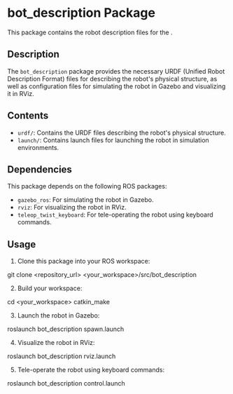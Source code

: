 # bot_description Package

This package contains the robot description files for the <insert robot name>.

## Description

The `bot_description` package provides the necessary URDF (Unified Robot Description Format) files for describing the robot's physical structure, as well as configuration files for simulating the robot in Gazebo and visualizing it in RViz.

## Contents

- `urdf/`: Contains the URDF files describing the robot's physical structure.
- `launch/`: Contains launch files for launching the robot in simulation environments.

## Dependencies

This package depends on the following ROS packages:
- `gazebo_ros`: For simulating the robot in Gazebo.
- `rviz`: For visualizing the robot in RViz.
- `teleop_twist_keyboard`: For tele-operating the robot using keyboard commands.

## Usage

1. Clone this package into your ROS workspace:

git clone <repository_url> <your_workspace>/src/bot_description


2. Build your workspace:

cd <your_workspace>
catkin_make


3. Launch the robot in Gazebo:

roslaunch bot_description spawn.launch


4. Visualize the robot in RViz:

roslaunch bot_description rviz.launch


5. Tele-operate the robot using keyboard commands:

roslaunch bot_description control.launch



